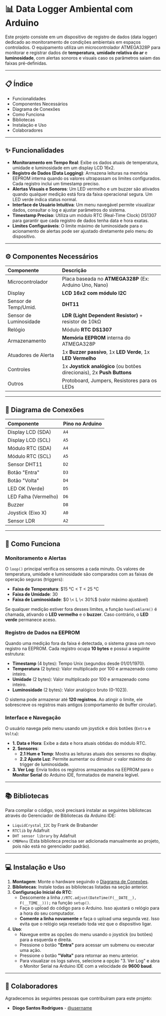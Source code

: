 # 📊 Data Logger Ambiental com Arduino

Este projeto consiste em um dispositivo de registro de dados (data logger) dedicado ao monitoramento de condições ambientais em espaços controlados. O equipamento utiliza um microcontrolador ATMEGA328P para monitorar e registrar dados de **temperatura**, **umidade relativa do ar** e **luminosidade**, com alertas sonoros e visuais caso os parâmetros saiam das faixas pré-definidas.

-----

## 📋 Índice

  * Funcionalidades
  * Componentes Necessários
  * Diagrama de Conexões
  * Como Funciona
  * Bibliotecas
  * Instalação e Uso
  * Colaboradores

-----

## ✨ Funcionalidades

  * **Monitoramento em Tempo Real**: Exibe os dados atuais de temperatura, umidade e luminosidade em um display LCD 16x2.
  * **Registro de Dados (Data Logging)**: Armazena leituras na memória EEPROM interna quando os valores ultrapassam os limites configurados. Cada registro inclui um timestamp preciso.
  * **Alertas Visuais e Sonoros**: Um LED vermelho e um buzzer são ativados quando qualquer medição está fora da faixa operacional segura. Um LED verde indica status normal.
  * **Interface de Usuário Intuitiva**: Um menu navegável permite visualizar dados, consultar o log e ajustar parâmetros do sistema.
  * **Timestamp Preciso**: Utiliza um módulo RTC (Real-Time Clock) DS1307 para garantir que cada registro de dados tenha data e hora exatas.
  * **Limites Configuráveis**: O limite máximo de luminosidade para o acionamento de alertas pode ser ajustado diretamente pelo menu do dispositivo.

-----

## ⚙️ Componentes Necessários

| Componente | Descrição |
| :--- | :--- |
| Microcontrolador | Placa baseada no **ATMEGA328P** (Ex: Arduino Uno, Nano) |
| Display | **LCD 16x2 com módulo I2C** |
| Sensor de Temp/Umid. | **DHT11** |
| Sensor de Luminosidade | **LDR (Light Dependent Resistor)** + resistor de 10kΩ |
| Relógio | Módulo **RTC DS1307** |
| Armazenamento | **Memória EEPROM** interna do ATMEGA328P |
| Atuadores de Alerta | 1x **Buzzer passivo**, 1x **LED Verde**, 1x **LED Vermelho** |
| Controles | 1x **Joystick analógico** (ou botões direcionais), 2x **Push Buttons** |
| Outros | Protoboard, Jumpers, Resistores para os LEDs |

-----

## 🔌 Diagrama de Conexões

| Componente | Pino no Arduino |
| :--- | :--- |
| Display LCD (SDA) | `A4` |
| Display LCD (SCL) | `A5` |
| Módulo RTC (SDA) | `A4` |
| Módulo RTC (SCL) | `A5` |
| Sensor DHT11 | `D2` |
| Botão "Entra" | `D3` |
| Botão "Volta" | `D4` |
| LED OK (Verde) | `D5` |
| LED Falha (Vermelho) | `D6` |
| Buzzer | `D8` |
| Joystick (Eixo X) | `A0` |
| Sensor LDR | `A2` |

-----

## 🚀 Como Funciona

### Monitoramento e Alertas

O `loop()` principal verifica os sensores a cada minuto. Os valores de temperatura, umidade e luminosidade são comparados com as faixas de operação seguras (triggers):

  * **Faixa de Temperatura**: $15 °C \< T \< 25 °C
  * **Faixa de Umidade**: $30% \< U \< 50%$
  * **Faixa de Luminosidade**: $0 \< L \< 30%$ (valor máximo ajustável)

Se qualquer medição estiver fora desses limites, a função `handleAlarm()` é chamada, ativando o **LED vermelho** e o **buzzer**. Caso contrário, o **LED verde** permanece aceso.

### Registro de Dados na EEPROM

Quando uma medição fora da faixa é detectada, o sistema grava um novo registro na EEPROM. Cada registro ocupa **10 bytes** e possui a seguinte estrutura:

  * **Timestamp** (4 bytes): Tempo Unix (segundos desde 01/01/1970).
  * **Temperatura** (2 bytes): Valor multiplicado por 100 e armazenado como inteiro.
  * **Umidade** (2 bytes): Valor multiplicado por 100 e armazenado como inteiro.
  * **Luminosidade** (2 bytes): Valor analógico bruto (0-1023).

O sistema pode armazenar até **120 registros**. Ao atingir o limite, ele sobrescreve os registros mais antigos (comportamento de buffer circular).

### Interface e Navegação

O usuário navega pelo menu usando um joystick e dois botões (`Entra` e `Volta`):

  * **1. Data e Hora**: Exibe a data e hora atuais obtidas do módulo RTC.
  * **2. Sensores**:
      * **2.1 Hum e Temp**: Mostra as leituras atuais dos sensores no display.
      * **2.2 Ajuste Luz**: Permite aumentar ou diminuir o valor máximo do trigger de luminosidade.
  * **3. Ver Log**: Envia todos os registros armazenados na EEPROM para o **Monitor Serial** do Arduino IDE, formatados de maneira legível.

-----

## 📚 Bibliotecas

Para compilar o código, você precisará instalar as seguintes bibliotecas através do Gerenciador de Bibliotecas da Arduino IDE:

  * `LiquidCrystal_I2C` by Frank de Brabander
  * `RTClib` by Adafruit
  * `DHT sensor library` by Adafruit
  * `CMBMenu` (Esta biblioteca precisa ser adicionada manualmente ao projeto, pois não está no gerenciador padrão).

-----

## 💻 Instalação e Uso

1.  **Montagem**: Monte o hardware seguindo o [Diagrama de Conexões](https://www.google.com/search?q=%23-diagrama-de-conex%C3%B5es).
2.  **Bibliotecas**: Instale todas as bibliotecas listadas na seção anterior.
3.  **Configuração Inicial do RTC**:
      * Descomente a linha `//RTC.adjust(DateTime(F(__DATE__), F(__TIME__)));` na função `setup()`.
      * Faça o upload do código para o Arduino. Isso ajustará o relógio para a hora do seu computador.
      * **Comente a linha novamente** e faça o upload uma segunda vez. Isso evita que o relógio seja resetado toda vez que o dispositivo ligar.
4.  **Uso**:
      * Navegue entre as opções do menu usando o joystick (ou botões) para a esquerda e direita.
      * Pressione o botão **"Entra"** para acessar um submenu ou executar uma ação.
      * Pressione o botão **"Volta"** para retornar ao menu anterior.
      * Para visualizar os logs salvos, selecione a opção "3. Ver Log" e abra o Monitor Serial na Arduino IDE com a velocidade de **9600 baud**.

-----

## 🤝 Colaboradores

Agradecemos às seguintes pessoas que contribuíram para este projeto:

  * **Diogo Santos Rodrigues** - [@username](https://www.google.com/search?q=https://github.com/username)
